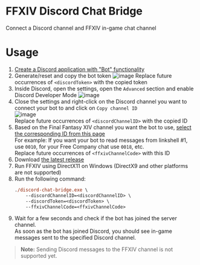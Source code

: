 # FFXIV Discord Chat Bridge

Connect a Discord channel and FFXIV in-game chat channel

# Usage
1. [Create a Discord application with "Bot" functionality](https://discord.com/developers/applications)
2. Generate/reset and copy the bot token
   ![image](https://i.vimaster.de/direct/chrome_wTwAcZZDxd.png)
   Replace future occurrences of `<discordToken>` with the copied token
3. Inside Discord, open the settings, open the `Advanced` section and enable Discord Developer Mode
   ![image](https://i.vimaster.de/direct/Discord_rpRIBHtEjm.png)
4. Close the settings and right-click on the Discord channel you want to connect your bot to and click on `Copy channel ID`  
   ![image](https://i.vimaster.de/direct/Discord_DSrrSRjT44.png)  
   Replace future occurrences of `<discordChannelID>` with the copied ID
5. Based on the Final Fantasy XIV channel you want the bot to use, [select the corresponding ID from this page](https://gist.github.com/quisquous/1a6ea3cf102c65e3c375186f1173dff3#file-ffxiv-game-log-ids)  
   For example: If you want your bot to read messages from linkshell #1, use `0010`, for your Free Company chat use `0018`, etc.  
   Replace future occurrences of `<ffxivChannelCode>` with this ID
5. Download [the latest release](https://github.com/ViMaSter/FFXIVDiscordChatBridge/releases)
6. Run FFXIV using DirectX11 on Windows (DirectX9 and other platforms are not supported)
7. Run the following command:
   ```ps
   ./discord-chat-bridge.exe \
       --discordChannelID=<discordChannelID> \
       --discordToken=<discordToken> \
       --ffxivChannelCode=<ffxivChannelCode> 
   ```
8. Wait for a few seconds and check if the bot has joined the server channel.  
   As soon as the bot has joined Discord, you should see in-game messages sent to the specified Discord channel.

> **Note:** Sending Discord messages to the FFXIV channel is not supported yet. 
   
